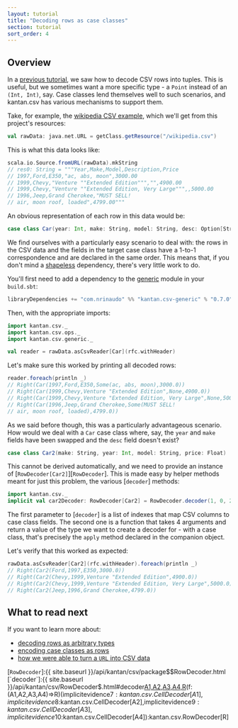 ```yaml
---
layout: tutorial
title: "Decoding rows as case classes"
section: tutorial
sort_order: 4
---
```


## Overview
In a [previous tutorial](rows_as_tuples), we saw how to decode CSV rows into tuples. This is useful, but we sometimes
want a more specific type - a `Point` instead of an `(Int, Int)`, say. Case classes lend themselves well to such
scenarios, and kantan.csv has various mechanisms to support them.

Take, for example, the [wikipedia CSV example](https://en.wikipedia.org/wiki/Comma-separated_values#Example), which
we'll get from this project's resources:

```scala
val rawData: java.net.URL = getClass.getResource("/wikipedia.csv")
```

This is what this data looks like:

```scala
scala.io.Source.fromURL(rawData).mkString
// res0: String = """Year,Make,Model,Description,Price
// 1997,Ford,E350,"ac, abs, moon",3000.00
// 1999,Chevy,"Venture ""Extended Edition""","",4900.00
// 1999,Chevy,"Venture ""Extended Edition, Very Large""",,5000.00
// 1996,Jeep,Grand Cherokee,"MUST SELL!
// air, moon roof, loaded",4799.00"""
```

An obvious representation of each row in this data would be:

```scala
case class Car(year: Int, make: String, model: String, desc: Option[String], price: Float)
```

We find ourselves with a particularly easy scenario to deal with: the rows in the CSV data and the fields in the target
case class have a 1-to-1 correspondence and are declared in the same order. This means that, if you don't mind a
[shapeless](shapeless.html) dependency, there's very little work to do.

You'll first need to add a dependency to the [generic](shapeless.html) module in your `build.sbt`:

```scala
libraryDependencies += "com.nrinaudo" %% "kantan.csv-generic" % "0.7.0"
```

Then, with the appropriate imports:

```scala
import kantan.csv._
import kantan.csv.ops._
import kantan.csv.generic._

val reader = rawData.asCsvReader[Car](rfc.withHeader)
```

Let's make sure this worked by printing all decoded rows:

```scala
reader.foreach(println _)
// Right(Car(1997,Ford,E350,Some(ac, abs, moon),3000.0))
// Right(Car(1999,Chevy,Venture "Extended Edition",None,4900.0))
// Right(Car(1999,Chevy,Venture "Extended Edition, Very Large",None,5000.0))
// Right(Car(1996,Jeep,Grand Cherokee,Some(MUST SELL!
// air, moon roof, loaded),4799.0))
```

As we said before though, this was a particularly advantageous scenario. How would we deal with a `Car` case class
where, say, the `year` and `make` fields have been swapped and the `desc` field doesn't exist?

```scala
case class Car2(make: String, year: Int, model: String, price: Float)
```

This cannot be derived automatically, and we need to provide an instance of [`RowDecoder[Car2]`][`RowDecoder`]. This is
made easy by helper methods meant for just this problem, the various [`decoder`] methods:

```scala
import kantan.csv._
implicit val car2Decoder: RowDecoder[Car2] = RowDecoder.decoder(1, 0, 2, 4)(Car2.apply)
```

The first parameter to [`decoder`] is a list of indexes that map CSV columns to case class fields. The second one
is a function that takes 4 arguments and return a value of the type we want to create a decoder for - with a case class,
that's precisely the `apply` method declared in the companion object.

Let's verify that this worked as expected:

```scala
rawData.asCsvReader[Car2](rfc.withHeader).foreach(println _)
// Right(Car2(Ford,1997,E350,3000.0))
// Right(Car2(Chevy,1999,Venture "Extended Edition",4900.0))
// Right(Car2(Chevy,1999,Venture "Extended Edition, Very Large",5000.0))
// Right(Car2(Jeep,1996,Grand Cherokee,4799.0))
```

## What to read next

If you want to learn more about:

* [decoding rows as arbitrary types](rows_as_arbitrary_types.html)
* [encoding case classes as rows](case_classes_as_rows.html)
* [how we were able to turn a `URL` into CSV data](csv_sources.html)


[`RowDecoder`]:{{ site.baseurl }}/api/kantan/csv/package$$RowDecoder.html
[`decoder`]:{{ site.baseurl }}/api/kantan/csv/RowDecoder$.html#decoder[A1,A2,A3,A4,R](i1:Int,i2:Int,i3:Int,i4:Int)(f:(A1,A2,A3,A4)=>R)(implicitevidence$7:kantan.csv.CellDecoder[A1],implicitevidence$8:kantan.csv.CellDecoder[A2],implicitevidence$9:kantan.csv.CellDecoder[A3],implicitevidence$10:kantan.csv.CellDecoder[A4]):kantan.csv.RowDecoder[R]
